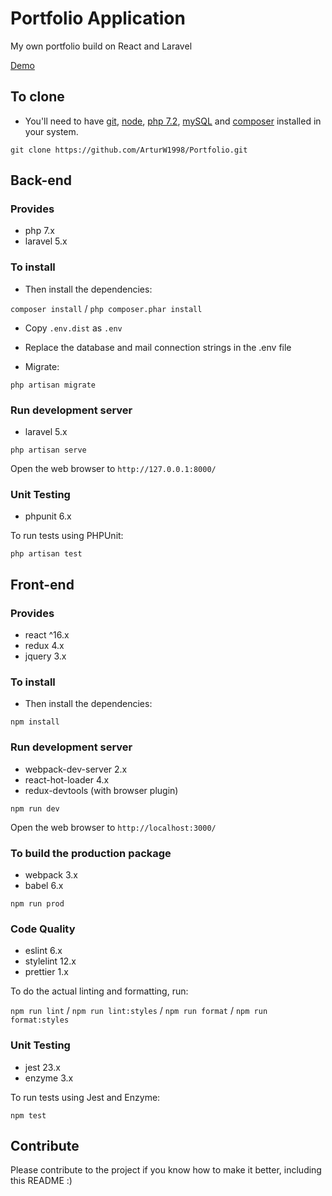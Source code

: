 # Portfolio Application

My own portfolio build on React and Laravel

[Demo](https://arturvoloshyn.herokuapp.com/)

## To clone

- You'll need to have [git](https://git-scm.com/), [node](https://nodejs.org/en/), [php 7.2](https://www.php.net/), [mySQL](https://www.mysql.com/) and [composer](https://getcomposer.org/) installed in
  your system.

`git clone https://github.com/ArturW1998/Portfolio.git`

## Back-end

### Provides

- php 7.x
- laravel 5.x

### To install

- Then install the dependencies:

`composer install` / `php composer.phar install`

- Copy `.env.dist` as `.env`

- Replace the database and mail connection strings in the .env file

- Migrate:

`php artisan migrate`

### Run development server

- laravel 5.x

`php artisan serve`

Open the web browser to `http://127.0.0.1:8000/`

### Unit Testing

- phpunit 6.x

To run tests using PHPUnit:

`php artisan test`

## Front-end

### Provides

- react ^16.x
- redux 4.x
- jquery 3.x

### To install

- Then install the dependencies:

`npm install`

### Run development server

- webpack-dev-server 2.x
- react-hot-loader 4.x
- redux-devtools (with browser plugin)

`npm run dev`

Open the web browser to `http://localhost:3000/`

### To build the production package

- webpack 3.x
- babel 6.x

`npm run prod`

### Code Quality

- eslint 6.x
- stylelint 12.x
- prettier 1.x

To do the actual linting and formatting, run:

`npm run lint` / `npm run lint:styles` / `npm run format` / `npm run format:styles`

### Unit Testing

- jest 23.x
- enzyme 3.x

To run tests using Jest and Enzyme:

`npm test`

## Contribute

Please contribute to the project if you know how to make it better, including this README :)
